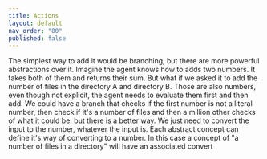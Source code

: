```yaml
---
title: Actions
layout: default
nav_order: "80"
published: false
---
```


The simplest way to add it would be branching, but there are more powerful abstractions over it. Imagine the agent knows how to adds two numbers. It takes both of them and returns their sum. But what if we asked it to add the number of files in the directory A and directory B. Those are also numbers, even though not explicit, the agent needs to evaluate them first and then add. We could have a branch that checks if the first number is not a literal number, then check if it's a number of files and then a million other checks of what it could be, but there is a better way. We just need to convert the input to the number, whatever the input is. Each abstract concept can define it's way of converting to a number. In this case a concept of "a number of files in a directory" will have an associated convert
